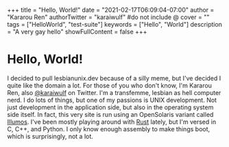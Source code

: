 +++
title = "Hello, World!"
date = "2021-02-17T06:09:04-07:00"
author = "Kararou Ren"
authorTwitter = "karaiwulf" #do not include @
cover = ""
tags = ["HelloWorld", "test-suite"]
keywords = ["Hello", "World"]
description = "A very gay hello"
showFullContent = false
+++

# Hello, World!

I decided to pull lesbianunix.dev because of a silly meme, but I've decided I
quite like the domain a lot.  For those of you who don't know, I'm Kararou Ren,
also [@karaiwulf](https://twitter.com/karaiwulf) on Twitter.  I'm a transfemme,
lesbian as hell computer nerd.  I do lots of things, but one of my passions is
UNIX development.  Not just development in the application side, but also in
the operating system side itself.  In fact, this very site is run using an
OpenSolaris variant called [Illumos](https://illumos.org).  I've been mostly
playing around with [Rust](https://rust-lang.org) lately, but I'm versed in C,
C++, and Python.  I only know enough assembly to make things boot, which is
surprisingly, not a lot.


